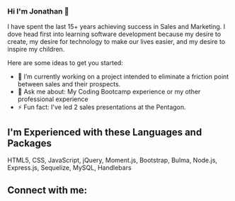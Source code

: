 ### Hi I'm Jonathan 👋

I have spent the last 15+ years achieving success in Sales and Marketing. I dove head first into learning software development because my desire to create, my desire for technology to make our lives easier, and my desire to inspire my children. 

Here are some ideas to get you started:

- 🔭 I’m currently working on a project intended to eliminate a friction point between sales and their prospects.
- 💬 Ask me about: My Coding Bootcamp experience or my other professional experience
- ⚡ Fun fact: I've led 2 sales presentations at the Pentagon.

## I'm Experienced with these Languages and Packages
HTML5, CSS, JavaScript, jQuery, Moment.js, Bootstrap, Bulma, Node.js, Express.js, Sequelize, MySQL, Handlebars

## Connect with me:

